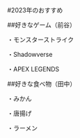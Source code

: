 #2023年のおすすめ

##好きなゲーム（前谷）

・モンスターストライク

・Shadowverse

・APEX LEGENDS

##好きな食べ物（田中）

・みかん

・唐揚げ

・ラーメン
